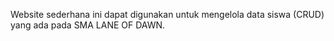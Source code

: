 Website sederhana ini dapat digunakan untuk mengelola data siswa (CRUD) yang ada pada SMA LANE OF DAWN.
